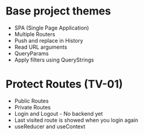 # Base project themes
- SPA (Single Page Application)
- Multiple Routers
- Push and replace in History
- Read URL arguments
- QueryParams
- Apply filters using QueryStrings

# Protect Routes (TV-01)
- Public Routes
- Private Routes
- Login and Logout - No backend yet
- Last visited route is showed when you login again
- useReducer and useContext
